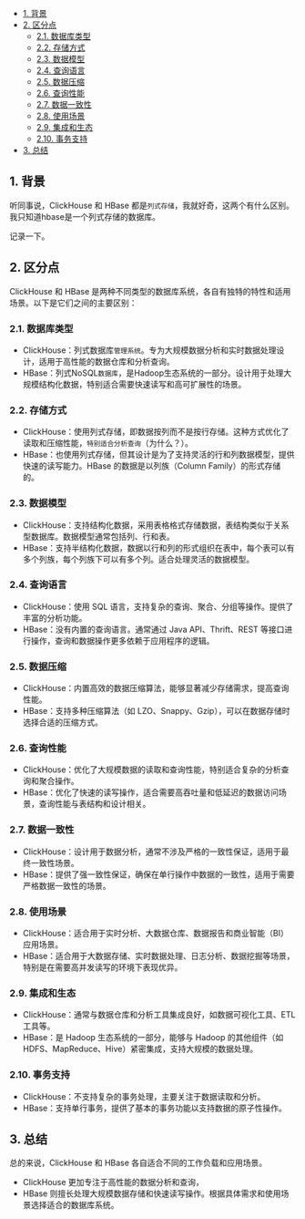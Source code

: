 <!-- TOC -->

* [1. 背景](#1-背景)
* [2. 区分点](#2-区分点)
    * [2.1. 数据库类型](#21-数据库类型)
    * [2.2. 存储方式](#22-存储方式)
    * [2.3. 数据模型](#23-数据模型)
    * [2.4. 查询语言](#24-查询语言)
    * [2.5. 数据压缩](#25-数据压缩)
    * [2.6. 查询性能](#26-查询性能)
    * [2.7. 数据一致性](#27-数据一致性)
    * [2.8. 使用场景](#28-使用场景)
    * [2.9. 集成和生态](#29-集成和生态)
    * [2.10. 事务支持](#210-事务支持)
* [3. 总结](#3-总结)

<!-- TOC -->

## 1. 背景

听同事说，ClickHouse 和 HBase 都是`列式存储`，我就好奇，这两个有什么区别。我只知道hbase是一个列式存储的数据库。

记录一下。

## 2. 区分点

ClickHouse 和 HBase 是两种不同类型的数据库系统，各自有独特的特性和适用场景。以下是它们之间的主要区别：

### 2.1. 数据库类型

* ClickHouse：列式数据库`管理系统`。专为大规模数据分析和实时数据处理设计，适用于高性能的数据仓库和分析查询。
* HBase：列式NoSQL`数据库`，是Hadoop生态系统的一部分。设计用于处理大规模结构化数据，特别适合需要快速读写和高可扩展性的场景。

### 2.2. 存储方式

* ClickHouse：使用列式存储，即数据按列而不是按行存储。这种方式优化了读取和压缩性能，`特别适合分析查询`（为什么？）。
* HBase：也使用列式存储，但其设计是为了支持灵活的行和列数据模型，提供快速的读写能力。HBase 的数据是以列族（Column
  Family）的形式存储的。

### 2.3. 数据模型

* ClickHouse：支持结构化数据，采用表格格式存储数据，表结构类似于关系型数据库。数据模型通常包括列、行和表。
* HBase：支持半结构化数据，数据以行和列的形式组织在表中，每个表可以有多个列族，每个列族下可以有多个列。适合处理灵活的数据模型。

### 2.4. 查询语言

* ClickHouse：使用 SQL 语言，支持复杂的查询、聚合、分组等操作。提供了丰富的分析功能。
* HBase：没有内置的查询语言。通常通过 Java API、Thrift、REST 等接口进行操作，查询和数据操作更多依赖于应用程序的逻辑。

### 2.5. 数据压缩

* ClickHouse：内置高效的数据压缩算法，能够显著减少存储需求，提高查询性能。
* HBase：支持多种压缩算法（如 LZO、Snappy、Gzip），可以在数据存储时选择合适的压缩方式。

### 2.6. 查询性能

* ClickHouse：优化了大规模数据的读取和查询性能，特别适合复杂的分析查询和聚合操作。
* HBase：优化了快速的读写操作，适合需要高吞吐量和低延迟的数据访问场景，查询性能与表结构和设计相关。

### 2.7. 数据一致性

* ClickHouse：设计用于数据分析，通常不涉及严格的一致性保证，适用于最终一致性场景。
* HBase：提供了强一致性保证，确保在单行操作中数据的一致性，适用于需要严格数据一致性的场景。

### 2.8. 使用场景

* ClickHouse：适合用于实时分析、大数据仓库、数据报告和商业智能（BI）应用场景。
* HBase：适合用于大数据存储、实时数据处理、日志分析、数据挖掘等场景，特别是在需要高并发读写的环境下表现优异。

### 2.9. 集成和生态

* ClickHouse：通常与数据仓库和分析工具集成良好，如数据可视化工具、ETL 工具等。
* HBase：是 Hadoop 生态系统的一部分，能够与 Hadoop 的其他组件（如 HDFS、MapReduce、Hive）紧密集成，支持大规模的数据处理。

### 2.10. 事务支持

* ClickHouse：不支持复杂的事务处理，主要关注于数据读取和分析。
* HBase：支持单行事务，提供了基本的事务功能以支持数据的原子性操作。

## 3. 总结

总的来说，ClickHouse 和 HBase 各自适合不同的工作负载和应用场景。

* ClickHouse 更加专注于高性能的数据分析和查询，
* HBase 则擅长处理大规模数据存储和快速读写操作。根据具体需求和使用场景选择适合的数据库系统。


